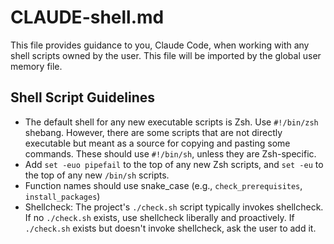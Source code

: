 # CLAUDE-shell.md

This file provides guidance to you, Claude Code, when working with any shell
scripts owned by the user. This file will be imported by the global user memory
file.

## Shell Script Guidelines

- The default shell for any new executable scripts is Zsh. Use `#!/bin/zsh`
  shebang. However, there are some scripts that are not directly executable but
  meant as a source for copying and pasting some commands. These should use
  `#!/bin/sh`, unless they are Zsh-specific.
- Add `set -euo pipefail` to the top of any new Zsh scripts, and `set -eu` to
  the top of any new `/bin/sh` scripts.
- Function names should use snake_case (e.g., `check_prerequisites`,
  `install_packages`)
- Shellcheck: The project's `./check.sh` script typically invokes shellcheck.
  If no `./check.sh` exists, use shellcheck liberally and proactively.
  If `./check.sh` exists but doesn't invoke shellcheck, ask the user to add it.
